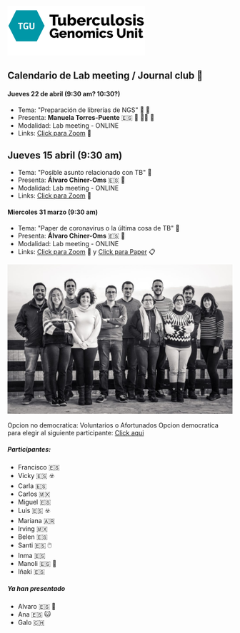 ![](assets/Lab_M-7c6aedc6.png)
## **Calendario de Lab meeting / Journal club** :microscope:

#### Jueves 22 de abril (9:30 am? 10:30?)
- Tema: "Preparación de librerías de NGS" :lab_coat: :dna:
- Presenta: **Manuela Torres-Puente** :es: :boot: :woman_scientist: :crown:
- Modalidad: Lab meeting - ONLINE
- Links: [Click para Zoom](https://us02web.zoom.us/j/83166525016?pwd=c2tDbUZ3Ni8rQ29KM0UwNm51aWtlQT09) :movie_camera:

## **Jueves 15 abril (9:30 am)**
- Tema: "Posible asunto relacionado con TB" :dna:
- Presenta: **Álvaro Chiner-Oms** :es: :circus_tent:
- Modalidad: Lab meeting - ONLINE
- Links: [Click para Zoom](https://us02web.zoom.us/j/83166525016?pwd=c2tDbUZ3Ni8rQ29KM0UwNm51aWtlQT09) :movie_camera:

#### Miercoles 31 marzo (9:30 am)
- Tema: "Paper de coronavirus o la última cosa de TB" :dna:
- Presenta: **Álvaro Chiner-Oms** :es: :circus_tent:
- Modalidad: Lab meeting - ONLINE
- Links: [Click para Zoom](https://us02web.zoom.us/j/83166525016?pwd=c2tDbUZ3Ni8rQ29KM0UwNm51aWtlQT09) :movie_camera: y [Click para Paper]() :clipboard:

![](assets/Lab_M-5c6ef917.jpg)

Opcion no democratica: Voluntarios o Afortunados
Opcion democratica para elegir al siguiente participante: [Click aqui](https://www.random.org/lists/)

##### Participantes:

  - Francisco :es:
  - Vicky :es: :biohazard:
  - Carla :es:
  - Carlos :mexico:
  - Miguel :es:
  - Luis :es: :biohazard:
  - Mariana :argentina:
  - Irving :mexico:
  - Belen :es:
  - Santi :es: :computer_mouse:
  - Inma :es:
  - Manoli :es: :boot:
  - Iñaki :es:

##### Ya han presentado

  - Alvaro :es: :circus_tent:
  - Ana :es: :cat:
  - Galo :switzerland:
